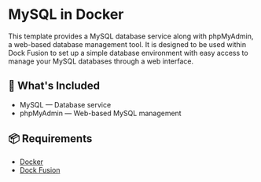 # MySQL in Docker
This template provides a MySQL database service along with phpMyAdmin, a web-based database management tool. It is designed to be used within Dock Fusion to set up a simple database environment with easy access to manage your MySQL databases through a web interface.

## 🚀 What's Included

- MySQL — Database service
- phpMyAdmin — Web-based MySQL management

## 📦 Requirements
- [Docker](https://www.docker.com)
- [Dock Fusion](https://github.com/DockFusion/dock-fusion-app/releases)
